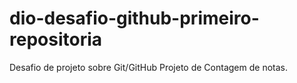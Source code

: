 # dio-desafio-github-primeiro-repositoria
Desafio de projeto sobre Git/GitHub
Projeto de Contagem de notas.

